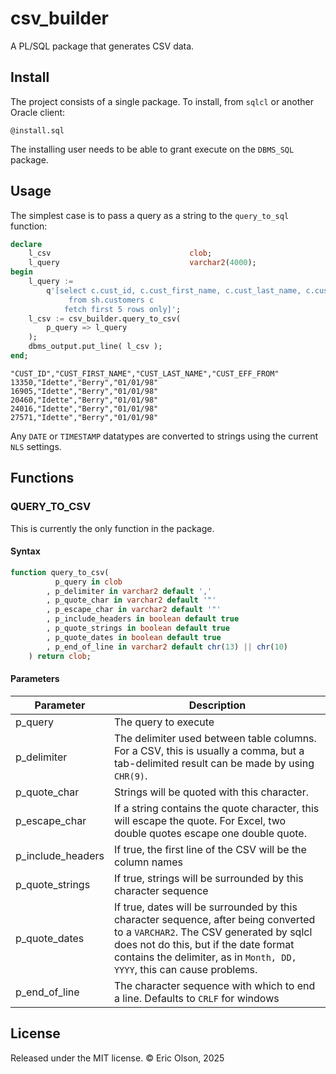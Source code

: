 # csv_builder
A PL/SQL package that generates CSV data.

## Install
The project consists of a single package. To install, from `sqlcl` or another
Oracle client:
```
@install.sql
```
The installing user needs to be able to grant execute on the `DBMS_SQL` package.

## Usage
The simplest case is to pass a query as a string to the `query_to_sql` function:
```sql
declare
    l_csv                               clob;
    l_query                             varchar2(4000);
begin
    l_query := 
        q'[select c.cust_id, c.cust_first_name, c.cust_last_name, c.cust_eff_from
             from sh.customers c
            fetch first 5 rows only]';
    l_csv := csv_builder.query_to_csv(
        p_query => l_query
    );
    dbms_output.put_line( l_csv );
end;
```
```
"CUST_ID","CUST_FIRST_NAME","CUST_LAST_NAME","CUST_EFF_FROM"
13350,"Idette","Berry","01/01/98"
16905,"Idette","Berry","01/01/98"
20460,"Idette","Berry","01/01/98"
24016,"Idette","Berry","01/01/98"
27571,"Idette","Berry","01/01/98"
```

Any `DATE` or `TIMESTAMP` datatypes are converted to strings using the
current `NLS` settings.

## Functions
### QUERY_TO_CSV
This is currently the only function in the package.

#### Syntax
```sql
function query_to_csv(
          p_query in clob
        , p_delimiter in varchar2 default ','
        , p_quote_char in varchar2 default '"'
        , p_escape_char in varchar2 default '"'
        , p_include_headers in boolean default true
        , p_quote_strings in boolean default true
        , p_quote_dates in boolean default true
        , p_end_of_line in varchar2 default chr(13) || chr(10)
    ) return clob;
```
#### Parameters

| Parameter | Description |
| --- | --- |
| p_query | The query to execute |
| p_delimiter | The delimiter used between table columns. For a CSV, this is usually a comma, but a tab-delimited result can be made by using `CHR(9)`. |
| p_quote_char | Strings will be quoted with this character. |
| p_escape_char | If a string contains the quote character, this will escape the quote. For Excel, two double quotes escape one double quote. |
| p_include_headers | If true, the first line of the CSV will be the column names |
| p_quote_strings | If true, strings will be surrounded by this character sequence |
| p_quote_dates | If true, dates will be surrounded by this character sequence, after being converted to a `VARCHAR2`. The CSV generated by sqlcl does not do this, but if the date format contains the delimiter, as in `Month, DD, YYYY`, this can cause problems. |
| p_end_of_line | The character sequence with which to end a line. Defaults to `CRLF` for windows |

## License
Released under the MIT license. © Eric Olson, 2025